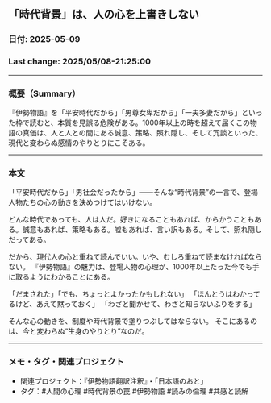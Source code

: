 ## 「時代背景」は、人の心を上書きしない

### 日付: 2025-05-09

### Last change: 2025/05/08-21:25:00

---

### 概要（Summary）

『伊勢物語』を「平安時代だから」「男尊女卑だから」「一夫多妻だから」といった枠で読むと、本質を見誤る危険がある。1000年以上の時を超えて届くこの物語の真価は、人と人との間にある誠意、策略、照れ隠し、そして冗談といった、現代と変わらぬ感情のやりとりにこそある。

---

### 本文

「平安時代だから」「男社会だったから」——そんな“時代背景”の一言で、登場人物たちの心の動きを決めつけてはいけない。

どんな時代であっても、人は人だ。好きになることもあれば、からかうこともある。誠意もあれば、策略もある。嘘もあれば、言い訳もある。そして、照れ隠しだってある。

だから、現代人の心と重ねて読んでいい。いや、むしろ重ねて読まなければならない。
『伊勢物語』の魅力は、登場人物の心理が、1000年以上たった今でも手に取るようにわかることにある。

「だまされた」「でも、ちょっとよかったかもしれない」
「ほんとうはわかってるけど、あえて黙っておく」
「わざと聞かせて、わざと知らないふりをする」

そんな心の動きを、制度や時代背景で塗りつぶしてはならない。
そこにあるのは、今と変わらぬ“生身のやりとり”なのだ。

---

### メモ・タグ・関連プロジェクト

- 関連プロジェクト：『伊勢物語翻訳注釈』・「日本語のおと」
- タグ：#人間の心理 #時代背景の罠 #伊勢物語 #読みの倫理 #共感と読解
